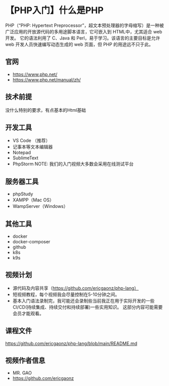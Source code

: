 # 【PHP入门】什么是PHP
PHP（“PHP: Hypertext Preprocessor”，超文本预处理器的字母缩写）是一种被广泛应用的开放源代码的多用途脚本语言，它可嵌入到 HTML中，尤其适合 web 开发。
它的语法利用了 C、Java 和 Perl，易于学习。该语言的主要目标是允许 web 开发人员快速编写动态生成的 web 页面，但 PHP 的用途远不只于此。

## 官网
- https://www.php.net/
- https://www.php.net/manual/zh/

## 技术前提
没什么特别的要求，有点基本的Html基础

## 开发工具
- VS Code （推荐）
- 记事本等文本编辑器
- Notepad
- SublimeText
- PhpStorm
NOTE: 我们的入门视频大多数会采用在线测试平台

## 服务器工具
- phpStudy
- XAMPP（Mac OS）
- WampServer（Windows）

## 其他工具
- docker
- docker-composer
- github
- k8s
- k9s

## 视频计划
- 源代码及内容共享（https://github.com/ericgaonz/php-lang）
- 短视频教程，每个视频我会尽量控制在5-10分钟之间。
- 基本入门语法录制完，我可能还会录制些当前我正在用于实际开发的一些
  CI/CD(持续集成、持续交付和持续部署)一些实用知识。
  这部分内容可能需要会员才能观看。

## 课程文件
https://github.com/ericgaonz/php-lang/blob/main/README.md

## 视频作者信息
- MR. GAO
- https://github.com/ericgaonz
